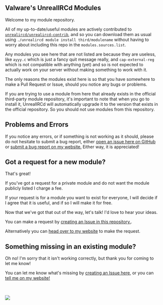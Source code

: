 ## Valware's UnrealIRCd Modules ##

Welcome to my module repository.

All of my up-to-date/useful modules are actively contributed to [`unrealircd/unrealircd-contrib`](https://github.com/unrealircd/unrealircd-contrib), and so you can download them as usual using `./unrealircd module install third/modulename` without having to worry about including this repo in the `modules.sources.list`.

Any modules you see here that are not listed are because they are useless, like `ayyy.c` which is just a fancy quit message really, and `cap-external-reg` which is not compatible with anything (yet) and so is not expected to actually work on your server without making something to work with it.

The only reasons the modules exist here is so that you have somewhere to make a Pull Request or Issue, should you notice any bugs or problems.

If you are trying to use a module from here that already exists in the official third-party module repository, it's important to note that when you go to install it, UnrealIRCd will automatically upgrade it to the version that exists in the official repository. So you should not use modules from this repository.

## Problems and Errors ##
If you notice any errors, or if something is not working as it should, please do not hesitate to submit a bug report, either [open an issue here on GitHub](https://github.com/ValwareIRC/valware-unrealircd-mods/issues/new?assignees=ValwareIRC&labels=bug&template=bug_report.md&title=My+shiny+new+bug+report) or [submit a bug report on my website.](https://valware.uk/bugreport/) Either way, it is appreciated!

## Got a request for a new module? ##

That's great!

If you've got a request for a private module and do not want the module publicly listed I charge a fee.

If your request is for a module you want to exist for everyone, I will decide if I agree that it is useful, and if so I will make it for free.

Now that we've got that out of the way, let's talk! I'd love to hear your ideas.

You can make a request by [creating an Issue in this repository.](https://github.com/ValwareIRC/valware-unrealircd-mods/issues/new?assignees=ValwareIRC&labels=enhancement&template=module-request.md&title=My+shiny+new+module+request).

Alternatively you can [head over to my website](https://valware.uk/forums/forum/unrealircd-modules/) to make the request.

## Something missing in an existing module? ##

Oh no! I'm sorry that it isn't working correctly, but thank you for coming to let me know!

You can let me know what's missing by [creating an Issue here](https://github.com/ValwareIRC/valware-unrealircd-mods/issues/new?assignees=ValwareIRC&labels=bug&template=bug_report.md&title=My+shiny+new+bug+report), or you can [tell me on my website!](https://valware.uk/forums/forum/unrealircd-modules/)
<br><br><br>

![](https://media.istockphoto.com/vectors/colorful-typography-banner-vector-id1254529037?k=20&m=1254529037&s=170667a&w=0&h=puy4_Uy1iC50cfaTObzEB-Y9_Jy9AaNg8RQdyFV7O6o=)

